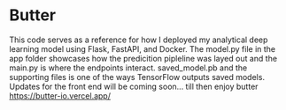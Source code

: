 # Butter
This code serves as a reference for how I deployed my analytical deep learning model using Flask, FastAPI, and Docker.
The model.py file in the app folder showcases how the predicition pipleline was layed out and the main.py is where the endpoints interact.
saved_model.pb and the supporting files is one of the ways TensorFlow outputs saved models.
Updates for the front end will be coming soon... till then enjoy butter
https://butter-io.vercel.app/
